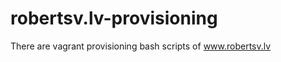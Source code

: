 robertsv.lv-provisioning
===========

There are vagrant provisioning bash scripts of www.robertsv.lv
